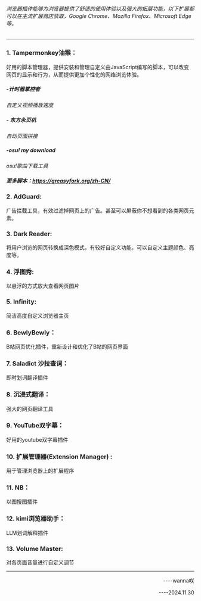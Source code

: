 ###### 浏览器插件能够为浏览器提供了舒适的使用体验以及强大的拓展功能，以下扩展都可以在主流扩展商店获取，Google Chrome、Mozilla Firefox、Microsoft Edge等。

---

### 1. Tampermonkey油猴：
好用的脚本管理器，提供安装和管理自定义由JavaScript编写的脚本，可以改变网页的显示和行为，从而提供更加个性化的网络浏览体验。
##### -*计时器掌控者*
*自定义视频播放速度*
##### - *东方永页机*
*自动页面拼接*
##### -*osu! my download*
*osu!歌曲下载工具*
##### *更多脚本：https://greasyfork.org/zh-CN/*

### 2. AdGuard:
广告拦截工具，有效过滤掉网页上的广告。甚至可以屏蔽你不想看到的各类网页元素。

### 3. Dark Reader:
将用户浏览的网页转换成深色模式，有较好自定义功能，可以自定义主题颜色、亮度等。

### 4. 浮图秀:
以悬浮的方式放大查看网页图片

### 5. Infinity:
简洁高度自定义浏览器主页

### 6. BewlyBewly：
B站网页优化插件，重新设计和优化了B站的网页界面

### 7. Saladict 沙拉查词：
即时划词翻译插件

### 8. 沉浸式翻译：
强大的网页翻译工具

### 9. YouTube双字幕：
好用的youtube双字幕插件

### 10. 扩展管理器(Extension Manager)  :
用于管理浏览器上的扩展程序

### 11. NB：
以图搜图插件

### 12. kimi浏览器助手：
LLM划词解释插件

### 13. Volume Master:
对各页面音量进行自定义调节

---

<p align="right">----wanna咲</p>
<p align="right"> ----2024.11.30</p>
